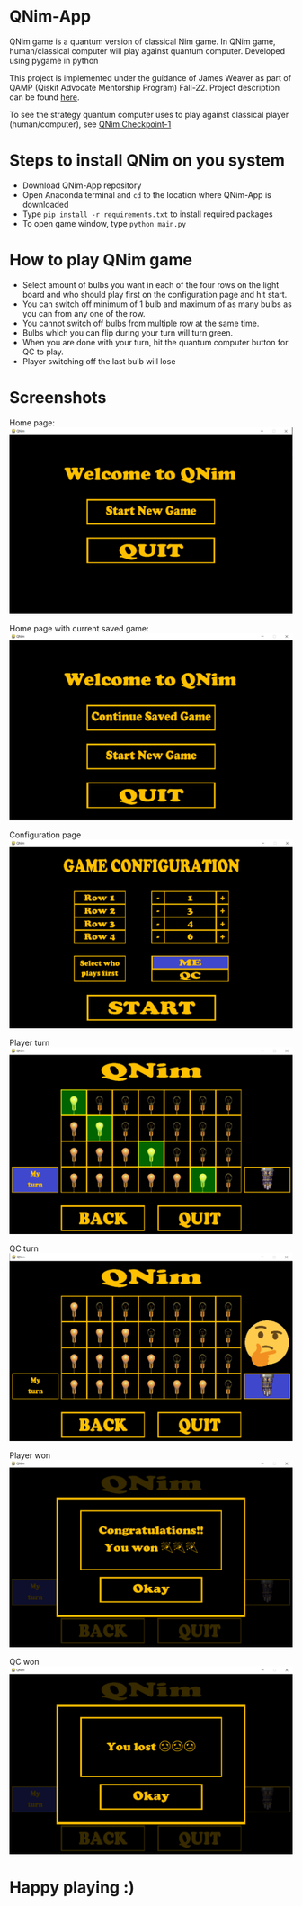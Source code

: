 # QNim-App
QNim game is a quantum version of classical Nim game. In QNim game, human/classical computer will play against quantum computer. Developed using pygame in python

This project is implemented under the guidance of James Weaver as part of QAMP (Qiskit Advocate Mentorship Program) Fall-22. Project description can be found [here](https://github.com/qiskit-advocate/qamp-fall-22/issues/29).

To see the strategy quantum computer uses to play against classical player (human/computer), see [QNim Checkpoint-1](https://github.com/ritu-thombre99/QNim/blob/main/QAMP%20Checkopint%201.ipynb)

# Steps to install QNim on you system
+ Download QNim-App repository
+ Open Anaconda terminal and ```cd``` to the location where QNim-App is downloaded
+ Type ```pip install -r requirements.txt``` to install required packages
+ To open game window, type ```python main.py```

# How to play QNim game
+ Select amount of bulbs you want in each of the four rows on the light board and who should play first on the configuration page and hit start.
+ You can switch off minimum of 1 bulb and maximum of as many bulbs as you can from any one of the row. 
+ You cannot switch off bulbs from multiple row at the same time.
+ Bulbs which you can flip during your turn will turn green.
+ When you are done with your turn, hit the quantum computer button for QC to play.
+ Player switching off the last bulb will lose

# Screenshots
Home page:
![alt text](https://github.com/ritu-thombre99/QNim-App/blob/main/screenshots/home.png?raw=true)

Home page with current saved game:
![alt text](https://github.com/ritu-thombre99/QNim-App/blob/main/screenshots/home_with_continue.png?raw=true)

Configuration page
![alt text](https://github.com/ritu-thombre99/QNim-App/blob/main/screenshots/config.png?raw=true)

Player turn
![alt text](https://github.com/ritu-thombre99/QNim-App/blob/main/screenshots/game_player_turn.png?raw=true)

QC turn
![alt text](https://github.com/ritu-thombre99/QNim-App/blob/main/screenshots/game_qc_turn.png?raw=true)

Player won
![alt text](https://github.com/ritu-thombre99/QNim-App/blob/main/screenshots/game_won.png?raw=true)

QC won
![alt text](https://github.com/ritu-thombre99/QNim-App/blob/main/screenshots/game_lost.png?raw=true)

# Happy playing :)
